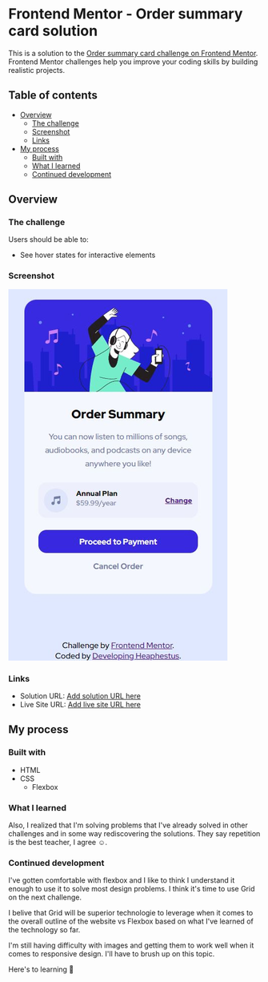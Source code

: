 # Frontend Mentor - Order summary card solution

This is a solution to the [Order summary card challenge on Frontend Mentor](https://www.frontendmentor.io/challenges/order-summary-component-QlPmajDUj). Frontend Mentor challenges help you improve your coding skills by building realistic projects. 

## Table of contents

- [Overview](#overview)
  - [The challenge](#the-challenge)
  - [Screenshot](#screenshot)
  - [Links](#links)
- [My process](#my-process)
  - [Built with](#built-with)
  - [What I learned](#what-i-learned)
  - [Continued development](#continued-development)

## Overview

### The challenge

Users should be able to:

- See hover states for interactive elements

### Screenshot

![screenshot](screenshot.JPG)

### Links

- Solution URL: [Add solution URL here](https://your-solution-url.com)
- Live Site URL: [Add live site URL here](https://your-live-site-url.com)

## My process

### Built with

- HTML
- CSS
  - Flexbox

### What I learned

Also, I realized that I'm solving problems that I've already solved in other challenges and in some way rediscovering the solutions. They say repetition is the best teacher, I agree ☺. 

### Continued development

I've gotten comfortable with flexbox and I like to think I understand it enough to use it to solve most design problems. I think it's time to use Grid on the next challenge. 

I belive that Grid will be superior technologie to leverage when it comes to the overall outline of the website vs Flexbox based on what I've learned of the technology so far. 

I'm still having difficulty with images and getting them to work well when it comes to responsive design. I'll have to brush up on this topic. 

Here's to learning 🍻


